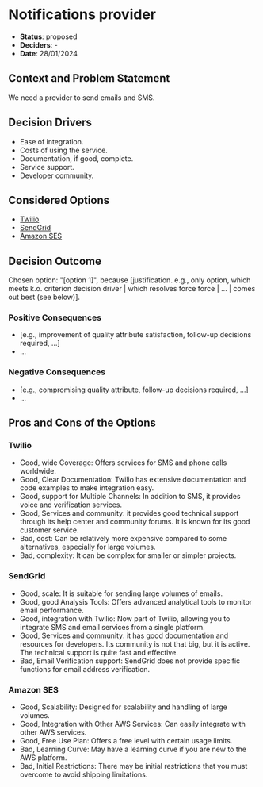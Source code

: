 # Notifications provider

- **Status**: proposed
- **Deciders**: -
- **Date**: 28/01/2024

## Context and Problem Statement

We need a provider to send emails and SMS.

## Decision Drivers

- Ease of integration.
- Costs of using the service.
- Documentation, if good, complete.
- Service support.
- Developer community.

## Considered Options

- [Twilio](https://www.twilio.com/es-mx/docs)
- [SendGrid](https://docs.sendgrid.com/for-developers)
- [Amazon SES](https://aws.amazon.com/es/ses/developer-resources/?whats-new-cards.sort-by=item.additionalFields.postDateTime&whats-new-cards.sort-order=desc)

## Decision Outcome

Chosen option: "[option 1]", because [justification. e.g., only option, which meets k.o. criterion decision driver | which resolves force force | … | comes out best (see below)].

### Positive Consequences

- [e.g., improvement of quality attribute satisfaction, follow-up decisions required, …]
- …

### Negative Consequences

- [e.g., compromising quality attribute, follow-up decisions required, …]
- …

## Pros and Cons of the Options

### Twilio

- Good, wide Coverage: Offers services for SMS and phone calls worldwide.
- Good, Clear Documentation: Twilio has extensive documentation and code examples to make integration easy.
- Good, support for Multiple Channels: In addition to SMS, it provides voice and verification services.
- Good, Services and community: it provides good technical support through its help center and community forums. It is known for its good customer service.
- Bad, cost: Can be relatively more expensive compared to some alternatives, especially for large volumes.
- Bad, complexity: It can be complex for smaller or simpler projects.

### SendGrid

- Good, scale: It is suitable for sending large volumes of emails.
- Good, good Analysis Tools: Offers advanced analytical tools to monitor email performance.
- Good, integration with Twilio: Now part of Twilio, allowing you to integrate SMS and email services from a single platform.
- Good, Services and community: it has good documentation and resources for developers. Its community is not that big, but it is active. The technical support is quite fast and effective.
- Bad, Email Verification support: SendGrid does not provide specific functions for email address verification.

### Amazon SES

- Good, Scalability: Designed for scalability and handling of large volumes.
- Good, Integration with Other AWS Services: Can easily integrate with other AWS services.
- Good, Free Use Plan: Offers a free level with certain usage limits.
- Bad, Learning Curve: May have a learning curve if you are new to the AWS platform.
- Bad, Initial Restrictions: There may be initial restrictions that you must overcome to avoid shipping limitations.

